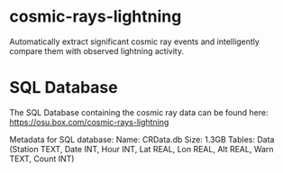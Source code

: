 # cosmic-rays-lightning
Automatically extract significant cosmic ray events and intelligently compare them with observed lightning activity.

# SQL Database
The SQL Database containing the cosmic ray data can be found here:
https://osu.box.com/cosmic-rays-lightning

Metadata for SQL database:
Name: CRData.db
Size: 1.3GB
Tables: Data (Station TEXT, Date INT, Hour INT, Lat REAL, Lon REAL, Alt REAL, Warn TEXT, Count INT)
